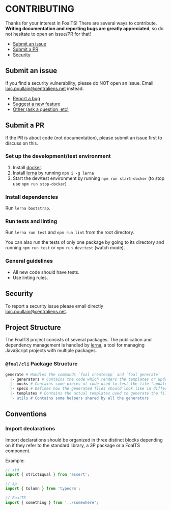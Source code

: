 # CONTRIBUTING

Thanks for your interest in FoalTS! There are several ways to contribute. **Writing documentation and reporting bugs are greatly appreciated**, so do not hesitate to open an issue/PR for that!

- [Submit an issue](#submit-an-issue)
- [Submit a PR](#submit-a-pr)
- [Security](#security)

## Submit an issue

If you find a security vulnerability, please do NOT open an issue. Email loic.poullain@centraliens.net instead.

- [Report a bug](https://github.com/FoalTS/foal/issues/new?template=bug_report.md)
- [Suggest a new feature](https://github.com/FoalTS/foal/issues/new?template=feature_request.md)
- [Other (ask a question, etc)](https://github.com/FoalTS/foal/issues/new?template=other.md)

## Submit a PR

If the PR is about code (not documentation), please submit an issue first to discuss on this.

### Set up the development/test environment

1. Install [docker](https://www.docker.com/).
2. Install [lerna](https://lernajs.io/) by running `npm i -g lerna`
3. Start the dev/test environment by running `npm run start-docker` (to stop use `npm run stop-docker`)

### Install dependencies

Run `lerna bootstrap`.

### Run tests and linting

Run `lerna run test` and `npm run lint` from the root directory.

You can also run the tests of only one package by going to its directory and running `npm run test` or `npm run dev:test` (watch mode).

### General guidelines

- All new code should have tests.
- Use linting rules.

## Security

To report a security issue please email directly loic.poullain@centraliens.net.

## Project Structure

The FoalTS project consists of several packages. The publication and dependency management is handled by [lerna](https://github.com/lerna/lerna), a tool for managing JavaScript projects with multiple packages.

### `@foal/cli` Package Structure

```sh
generate # Handles the commands `foal createapp` and `foal generate`
  |- generators # Contains the code which renders the templates or updates the files
  |- mocks # Contains some pieces of code used to test the file "updaters"
  |- specs # Defines how the generated files should look like in different scenarios (specifications)
  |- templates # Contains the actual templates used to generate the files
  '- utils # Contains some helpers shared by all the generators
```

## Conventions

### Import declarations

Import declarations should be organized in three distinct blocks depending on if they refer to the standard library, a 3P package or a FoalTS component.

Example:
```typescript
// std
import { strictEqual } from 'assert';

// 3p
import { Column } from 'typeorm';

// FoalTS
import { something } from '../somewhere';
```